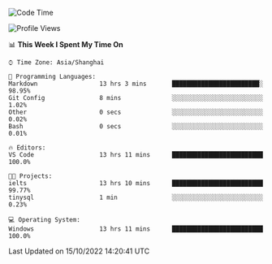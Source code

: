 <!--START_SECTION:waka-->
![Code Time](http://img.shields.io/badge/Code%20Time-220%20hrs%2054%20mins-blue)

![Profile Views](http://img.shields.io/badge/Profile%20Views-0-blue)

📊 **This Week I Spent My Time On** 

```text
⌚︎ Time Zone: Asia/Shanghai

💬 Programming Languages: 
Markdown                 13 hrs 3 mins       ████████████████████████░   98.95% 
Git Config               8 mins              ░░░░░░░░░░░░░░░░░░░░░░░░░   1.02% 
Other                    0 secs              ░░░░░░░░░░░░░░░░░░░░░░░░░   0.02% 
Bash                     0 secs              ░░░░░░░░░░░░░░░░░░░░░░░░░   0.01%

🔥 Editors: 
VS Code                  13 hrs 11 mins      █████████████████████████   100.0%

🐱‍💻 Projects: 
ielts                    13 hrs 10 mins      █████████████████████████   99.77% 
tinysql                  1 min               ░░░░░░░░░░░░░░░░░░░░░░░░░   0.23%

💻 Operating System: 
Windows                  13 hrs 11 mins      █████████████████████████   100.0%

```


 Last Updated on 15/10/2022 14:20:41 UTC
<!--END_SECTION:waka-->